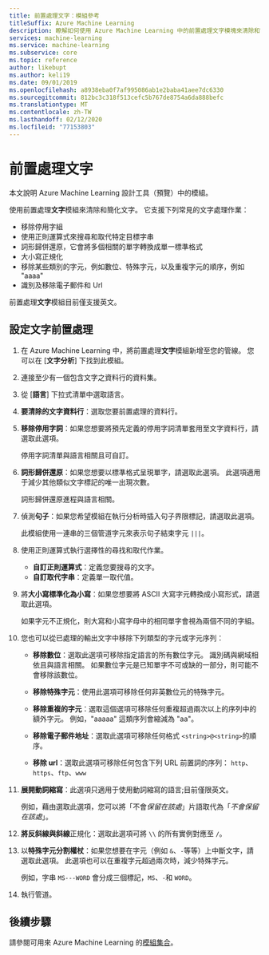 ```yaml
---
title: 前置處理文字：模組參考
titleSuffix: Azure Machine Learning
description: 瞭解如何使用 Azure Machine Learning 中的前置處理文字模塊來清除和簡化文字。
services: machine-learning
ms.service: machine-learning
ms.subservice: core
ms.topic: reference
author: likebupt
ms.author: keli19
ms.date: 09/01/2019
ms.openlocfilehash: a8938eba0f7af995086ab1e2baba41aee7dc6330
ms.sourcegitcommit: 812bc3c318f513cefc5b767de8754a6da888befc
ms.translationtype: MT
ms.contentlocale: zh-TW
ms.lasthandoff: 02/12/2020
ms.locfileid: "77153803"
---
```

# <a name="preprocess-text"></a>前置處理文字

本文說明 Azure Machine Learning 設計工具（預覽）中的模組。

使用前置處理**文字**模組來清除和簡化文字。 它支援下列常見的文字處理作業：

* 移除停用字組
* 使用正則運算式來搜尋和取代特定目標字串
* 詞形歸併還原，它會將多個相關的單字轉換成單一標準格式
* 大小寫正規化
* 移除某些類別的字元，例如數位、特殊字元，以及重複字元的順序，例如 "aaaa"
* 識別及移除電子郵件和 Url

前置處理**文字**模組目前僅支援英文。

## <a name="configure-text-preprocessing"></a>設定文字前置處理  

1.  在 Azure Machine Learning 中，將前置處理**文字**模組新增至您的管線。 您可以在 [**文字分析**] 下找到此模組。

1. 連接至少有一個包含文字之資料行的資料集。

1. 從 [**語言**] 下拉式清單中選取語言。

1. **要清除的文字資料行**：選取您要前置處理的資料行。

1. **移除停用字詞**：如果您想要將預先定義的停用字詞清單套用至文字資料行，請選取此選項。 

    停用字詞清單與語言相關且可自訂。

1. **詞形歸併還原**：如果您想要以標準格式呈現單字，請選取此選項。 此選項適用于減少其他類似文字標記的唯一出現次數。

    詞形歸併還原進程與語言相關。

1. 偵測**句子**：如果您希望模組在執行分析時插入句子界限標記，請選取此選項。

    此模組使用一連串的三個管道字元來表示句子結束字元 `|||`。

1. 使用正則運算式執行選擇性的尋找和取代作業。

    * **自訂正則運算式**：定義您要搜尋的文字。
    * **自訂取代字串**：定義單一取代值。

1. 將**大小寫標準化為小寫**：如果您想要將 ASCII 大寫字元轉換成小寫形式，請選取此選項。

    如果字元不正規化，則大寫和小寫字母中的相同單字會視為兩個不同的字組。

1. 您也可以從已處理的輸出文字中移除下列類型的字元或字元序列：

    * **移除數位**：選取此選項可移除指定語言的所有數位字元。 識別碼與網域相依且與語言相關。 如果數位字元是已知單字不可或缺的一部分，則可能不會移除該數位。
    
    * **移除特殊字元**：使用此選項可移除任何非英數位元的特殊字元。
    
    * **移除重複的字元**：選取這個選項可移除任何重複超過兩次以上的序列中的額外字元。 例如，"aaaaa" 這類序列會縮減為 "aa"。
    
    * **移除電子郵件地址**：選取此選項可移除任何格式 `<string>@<string>`的順序。  
    * **移除 url**：選取此選項可移除任何包含下列 URL 前置詞的序列： `http`、`https`、`ftp`、`www`
    
1. **展開動詞縮寫**：此選項只適用于使用動詞縮寫的語言;目前僅限英文。 

    例如，藉由選取此選項，您可以將「不會*保留在該處*」片語取代為「*不會保留在該處*」。

1. **將反斜線與斜線**正規化：選取此選項可將 `\\` 的所有實例對應至 `/`。

1. 以**特殊字元分割權杖**：如果您想要在字元（例如 `&`、`-`等等）上中斷文字，請選取此選項。 此選項也可以在重複字元超過兩次時，減少特殊字元。 

    例如，字串 `MS---WORD` 會分成三個標記，`MS`、`-`和 `WORD`。

1. 執行管道。

## <a name="next-steps"></a>後續步驟

請參閱可用來 Azure Machine Learning 的[模組集合](module-reference.md)。 